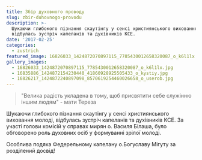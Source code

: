 ```yaml
---
title: Збір духовного проводу
slug: zbir-duhovnogo-provodu
description: >-
  Шукаючи глибокого пізнання скаутінгу у сенсі християнського виховання молоді,
  відбулась зустріч капеланів та духівників КСЕ.
date: '2017-02-25'
categories:
  - zustrich
featured_image: 16826033_1424872070897115_7785430012658320087_o_k6l1lx.jpg
gallery_images:
  - 16826033_1424872070897115_7785430012658320087_o_k6l1lx.jpg
  - 16835886_1424872154230440_41860928925505433_o_kystiy.jpg
  - 16826217_1424872240897098_8570619254460026658_o_userob.jpg
---
```

<blockquote>
"Велика радість укладена в тому, щоб присвятити себе служінню іншим людям" - мати Тереза
</blockquote>

Шукаючи глибокого пізнання скаутінгу у сенсі християнського виховання молоді, відбулась зустріч капеланів та духівників КСЕ. За участі голови комісій у справах мирян о. Василя Білаша, було обговорено роль духовних осіб у формуванні зрілої молоді.

Особлива подяка Федерельному капелану о.Богуславу Мігуту за розділений досвід!
